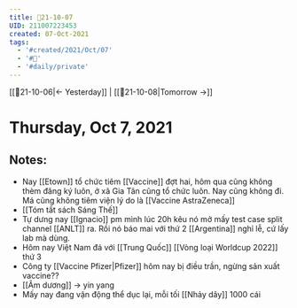 ```yaml
---
title: 📝21-10-07
UID: 211007223453
created: 07-Oct-2021
tags:
  - '#created/2021/Oct/07'
  - '#📅'
  - '#daily/private'
---
```

[[📝21-10-06|<- Yesterday]] | [[📝21-10-08|Tomorrow ->]]
# Thursday, Oct 7, 2021

## Notes:
- Nay [[Etown]] tổ chức tiêm [[Vaccine]] đợt hai, hôm qua cũng không thèm đăng ký luôn, ở xã Gia Tân cũng tổ chức luôn. Nay cũng không đi. Má cũng không tiêm viện lý do là [[Vaccine AstraZeneca]]
- [[Tóm tắt sách Sáng Thế]]
- Tự dưng nay [[Ignacio]] pm mình lúc 20h kêu nó mở mấy test case split channel [[ANLT]] ra. Rồi nó báo mai với thứ 2 [[Argentina]] nghỉ lễ, cứ lấy lab mà dùng.
- Hôm nay Việt Nam đá với [[Trung Quốc]] [[Vòng loại Worldcup 2022]] thứ 3
- Công ty [[Vaccine Pfizer|Pfizer]] hôm nay bị điều trần, ngừng sản xuất vaccine??
- [[Âm dương]] -> yin yang
- Mấy nay đang vận động thể dục lại, mỗi tối [[Nhảy dây]] 1000 cái